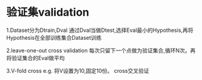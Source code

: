 # 验证集validation

1.Dataset分为Dtrain,Dval
通过Dval当做Dtest,选择Eval最小的Hypothesis,再将Hypothesis在全部训练集合Dataset训练

2.leave-one-out cross validation
每次只留下一个点做为验证集合,循环N次。再将验证集合的Eval做平均

3.V-fold cross
e.g. 将V设置为10,固定10份。 cross交叉验证
